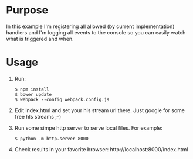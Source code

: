 # Purpose

In this example I'm registering all allowed (by current implementation) handlers and I'm logging all events to the console so you can easily watch what is triggered and when.

# Usage

 1. Run:
     ```shell
     $ npm install
     $ bower update
     $ webpack --config webpack.config.js
     ```
  2. Edit index.html and set your hls stream url there. Just google for some free hls streams ;-)

  3. Run some simpe http server to serve local files. For example:
     ```shell
     $ python -m http.server 8000
     ```
  4. Check results in your favorite browser: http://localhost:8000/index.html
